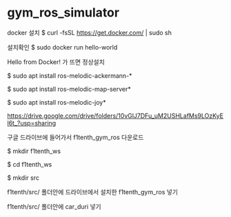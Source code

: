 # gym_ros_simulator

docker 설치
$ curl -fsSL https://get.docker.com/ | sudo sh

설치확인
$ sudo docker run hello-world

Hello from Docker! 가 뜨면 정상설치

$ sudo apt install ros-melodic-ackermann-*

$ sudo apt install ros-melodic-map-server*

$ sudo apt install ros-melodic-joy*


https://drive.google.com/drive/folders/10vGlJ7DFu_uM2USHLafMs9LOzKyEl6t_?usp=sharing

구글 드라이브에 들어가서 f1tenth_gym_ros 다운로드

$ mkdir f1tenth_ws

$ cd f1tenth_ws

$ mkdir src

f1tenth/src/ 폴더안에 드라이브에서 설치한 f1tenth_gym_ros 넣기

f1tenth/src/ 폴더안에 car_duri 넣기
